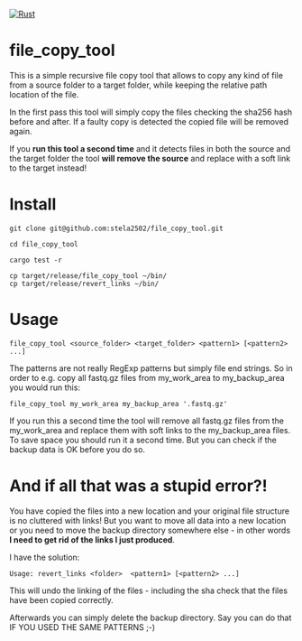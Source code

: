 [![Rust](https://github.com/stela2502/file_copy_tool/actions/workflows/rust.yml/badge.svg?branch=main)](https://github.com/stela2502/file_copy_tool/actions/workflows/rust.yml)

# file_copy_tool

This is a simple recursive file copy tool that allows to copy any kind of file from a source folder to a target folder,
while keeping the relative path location of the file.

In the first pass this tool will simply copy the files checking the sha256 hash before and after.
If a faulty copy is detected the copied file will be removed again.

If you **run this tool a second time** and it detects files in both the source and the target folder the tool
**will remove the source** and replace with a soft link to the target instead!

# Install

```
git clone git@github.com:stela2502/file_copy_tool.git

cd file_copy_tool

cargo test -r

cp target/release/file_copy_tool ~/bin/
cp target/release/revert_links ~/bin/

```

# Usage

```
file_copy_tool <source_folder> <target_folder> <pattern1> [<pattern2> ...]
```

The patterns are not really RegExp patterns but simply file end strings. So in order to e.g. copy all fastq.gz files from my_work_area to my_backup_area you would run this:

```
file_copy_tool my_work_area my_backup_area '.fastq.gz'
```

If you run this a second time the tool will remove all fastq.gz files from the my_work_area and replace them with soft links to the my_backup_area files. To save space you should run it a second time. But you can check if the backup data is OK before you do so.


# And if all that was a stupid error?!

You have copied the files into a new location and your original file structure is no cluttered with links!
But you want to move all data into a new location or you need to move the backup directory somewhere else -
in other words **I need to get rid of the links I just produced**.

I have the solution:

```
Usage: revert_links <folder>  <pattern1> [<pattern2> ...]
```

This will undo the linking of the files - including the sha check that the files have been copied correctly.

Afterwards you can simply delete the backup directory. Say you can do that IF YOU USED THE SAME PATTERNS ;-)

